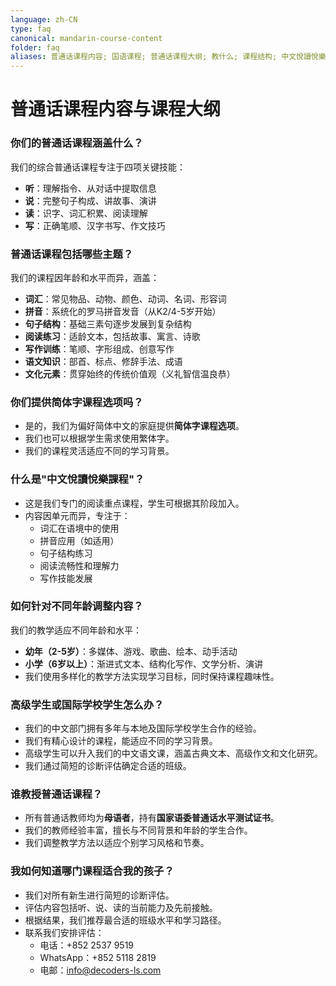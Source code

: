 ```yaml
---
language: zh-CN
type: faq
canonical: mandarin-course-content
folder: faq
aliases: 普通话课程内容; 国语课程; 普通话课程大纲; 教什么; 课程结构; 中文悅讀悅樂課程
---
```

# 普通话课程内容与课程大纲

### 你们的普通话课程涵盖什么？
我们的综合普通话课程专注于四项关键技能：
- **听**：理解指令、从对话中提取信息
- **说**：完整句子构成、讲故事、演讲
- **读**：识字、词汇积累、阅读理解
- **写**：正确笔顺、汉字书写、作文技巧

### 普通话课程包括哪些主题？
我们的课程因年龄和水平而异，涵盖：
- **词汇**：常见物品、动物、颜色、动词、名词、形容词
- **拼音**：系统化的罗马拼音发音（从K2/4-5岁开始）
- **句子结构**：基础三素句逐步发展到复杂结构
- **阅读练习**：适龄文本，包括故事、寓言、诗歌
- **写作训练**：笔顺、字形组成、创意写作
- **语文知识**：部首、标点、修辞手法、成语
- **文化元素**：贯穿始终的传统价值观（义礼智信温良恭）

### 你们提供简体字课程选项吗？
- 是的，我们为偏好简体中文的家庭提供**简体字课程选项**。
- 我们也可以根据学生需求使用繁体字。
- 我们的课程灵活适应不同的学习背景。

### 什么是"中文悅讀悅樂課程"？
- 这是我们专门的阅读重点课程，学生可根据其阶段加入。
- 内容因单元而异，专注于：
  - 词汇在语境中的使用
  - 拼音应用（如适用）
  - 句子结构练习
  - 阅读流畅性和理解力
  - 写作技能发展

### 如何针对不同年龄调整内容？
我们的教学适应不同年龄和水平：
- **幼年（2-5岁）**：多媒体、游戏、歌曲、绘本、动手活动
- **小学（6岁以上）**：渐进式文本、结构化写作、文学分析、演讲
- 我们使用多样化的教学方法实现学习目标，同时保持课程趣味性。

### 高级学生或国际学校学生怎么办？
- 我们的中文部门拥有多年与本地及国际学校学生合作的经验。
- 我们有精心设计的课程，能适应不同的学习背景。
- 高级学生可以升入我们的中文语文课，涵盖古典文本、高级作文和文化研究。
- 我们通过简短的诊断评估确定合适的班级。

### 谁教授普通话课程？
- 所有普通话教师均为**母语者**，持有**国家语委普通话水平测试证书**。
- 我们的教师经验丰富，擅长与不同背景和年龄的学生合作。
- 我们调整教学方法以适应个别学习风格和节奏。

### 我如何知道哪门课程适合我的孩子？
- 我们对所有新生进行简短的诊断评估。
- 评估内容包括听、说、读的当前能力及先前接触。
- 根据结果，我们推荐最合适的班级水平和学习路径。
- 联系我们安排评估：
  - 电话：+852 2537 9519
  - WhatsApp：+852 5118 2819
  - 电邮：info@decoders-ls.com

